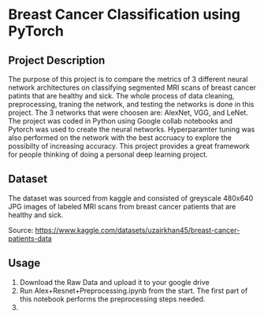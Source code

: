 # Breast Cancer Classification using PyTorch


## Project Description

The purpose of this project is to compare the metrics of 3 different neural network architectures on classifying segmented MRI scans of breast cancer patints that are healthy and sick. The whole process of data cleaning, preprocessing, traning the network, and testing the networks is done in this project. The 3 networks that were choosen are: AlexNet, VGG, and LeNet. The project was coded in Python using Google collab notebooks and Pytorch was used to create the neural networks. Hyperparamter tuning was also performed on the network with the best accruacy to explore the possibilty of increasing accuracy. This project provides a great framework for people thinking of doing a personal deep learning project.



## Dataset

The dataset was sourced from kaggle and consisted of greyscale 480x640 JPG images of  labeled MRI scans from breast cancer patients that are healthy and sick. 

Source:  https://www.kaggle.com/datasets/uzairkhan45/breast-cancer-patients-data

## Usage

1. Download the Raw Data and upload it to your google drive
2. Run Alex+Resnet+Preprocessing.ipynb from the start. The first part of this notebook performs the preprocessing steps needed.
3.



